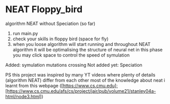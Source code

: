 # NEAT Floppy_bird
algorithm NEAT without Speciation (so far)
1. run main.py
2. check your skills in floppy bird (space for fly)
3. when you loose algorithm will start running and throughout NEAT algorithm it will be optimalising the structure of neural net
in this phase you may click space to control the speed of symulation

Added:
  symulation
  mutations
  crossing
Not added yet:
  Speciation

PS this project was inspired by many YT videos where plenty of details (algorithm NEAT) differ from each other
most of the knowledge about neat i learnt from this webpage ([https://www.cs.cmu.edu]:[https://www.cs.cmu.edu/afs/cs/project/jair/pub/volume21/stanley04a-html/node3.html])
